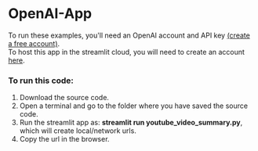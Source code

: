 # OpenAI-App

To run these examples, you'll need an OpenAI account and API key [(create a free account)](https://openai.com/product). <br />
To host this app in the streamlit cloud, you will need to create an account [here](https://streamlit.io/).

### To run this code:
1. Download the source code.
2. Open a terminal and go to the folder where you have saved the source code.
3. Run the streamlit app as: **streamlit run youtube_video_summary.py**, which will create local/network urls.
4. Copy the url in the browser.

